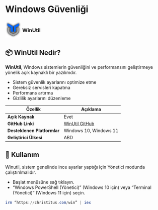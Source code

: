 <!-- NOTLAR
 - Bu sayfa bilgi içerikli makale olacaktır.
 - Tablo eklemeyi unutmayın
 - Uygun görseller eklemeyi unutmayın.
 - İçerik kuralları ve ekleme yapmak sayfalarını ziyaret edebilirsiniz -->

# Windows Güvenliği

### <span style="display: inline-block; vertical-align: middle;"><img src="docs/images/win-util.png" alt="winutil" style="width: 50px; height: 50px;"> </span> <span style="display: inline-block; vertical-align: middle;"> WinUtil <a href="https://christitustech.github.io/winutil/" target="_blank" style="text-decoration: none; color: inherit; margin-left: 5px;"> <i class="fa-solid fa-globe"></i></a>  <a href="https://github.com/ChrisTitusTech/winutil" target="_blank" style="text-decoration: none; color: inherit; margin-left: 5px"> <i class="fa-brands fa-github"></i></a>




## 📦 WinUtil Nedir?

**WinUtil**, Windows sistemlerin güvenliğini ve performansını geliştirmeye yönelik açık kaynaklı bir yazılımdır.
- Sistem güvenlik ayarlarını optimize etme
- Gereksiz servisleri kapatma
- Performans artırma
- Gizlilik ayarlarını düzenleme


| Özellik | Açıklama |
|---------|----------|
| **Açık Kaynak** | Evet |
| **GitHub Linki** | [WinUtil GitHub](https://github.com/ChrisTitusTech/winutil) |
| **Desteklenen Platformlar** | Windows 10, Windows 11 |
| **Geliştirici Ülkesi** | ABD |


## 🚀 Kullanım

Winutil, sistem genelinde ince ayarlar yaptığı için Yönetici modunda çalıştırılmalıdır.

   - Başlat menüsüne sağ tıklayın.
   - “Windows PowerShell (Yönetici)” (Windows 10 için) veya “Terminal (Yönetici)” (Windows 11 için) seçin.

```ps1
irm “https://christitus.com/win” | iex
```
